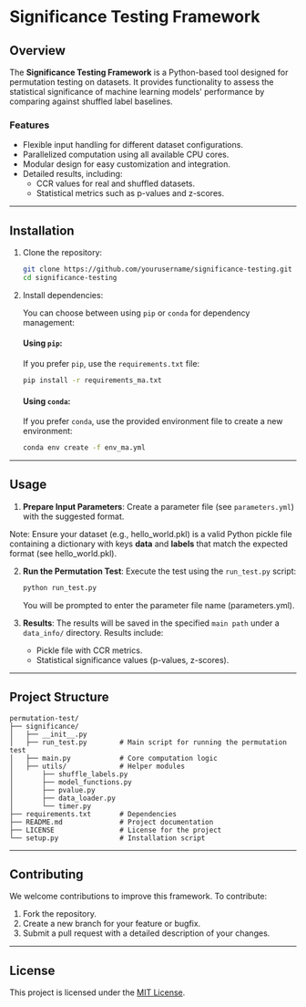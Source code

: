 # Significance Testing Framework

## Overview

The **Significance Testing Framework** is a Python-based tool designed for permutation testing on datasets. It provides functionality to assess the statistical significance of machine learning models' performance by comparing against shuffled label baselines.

### Features
- Flexible input handling for different dataset configurations.
- Parallelized computation using all available CPU cores.
- Modular design for easy customization and integration.
- Detailed results, including:
  - CCR values for real and shuffled datasets.
  - Statistical metrics such as p-values and z-scores.

---

## Installation

1. Clone the repository:
   ```bash
   git clone https://github.com/yourusername/significance-testing.git
   cd significance-testing
   ```

2. Install dependencies:
   
   You can choose between using `pip` or `conda` for dependency management:

   #### Using `pip`:
   If you prefer `pip`, use the `requirements.txt` file:
   ```bash
   pip install -r requirements_ma.txt
   ```

   #### Using `conda`:
   If you prefer `conda`, use the provided environment file to create a new environment:
   ```bash
   conda env create -f env_ma.yml

---

## Usage

1. **Prepare Input Parameters**:
   Create a parameter file (see `parameters.yml`) with the suggested format.

Note: Ensure your dataset (e.g., hello_world.pkl) is a valid Python pickle file containing a dictionary with keys **data** and **labels** that match the expected format (see hello_world.pkl).

2. **Run the Permutation Test**:
   Execute the test using the `run_test.py` script:
   ```bash
   python run_test.py
   ```
   You will be prompted to enter the parameter file name (parameters.yml).

3. **Results**:
   The results will be saved in the specified `main path` under a `data_info/` directory. Results include:
   - Pickle file with CCR metrics.
   - Statistical significance values (p-values, z-scores).

---

## Project Structure

```
permutation-test/
├── significance/
│   ├── __init__.py
│   ├── run_test.py        # Main script for running the permutation test
│   ├── main.py            # Core computation logic
│   ├── utils/             # Helper modules
│       ├── shuffle_labels.py
│       ├── model_functions.py
│       ├── pvalue.py
│       ├── data_loader.py
│       └── timer.py
├── requirements.txt       # Dependencies
├── README.md              # Project documentation
├── LICENSE                # License for the project
└── setup.py               # Installation script
```

---

## Contributing

We welcome contributions to improve this framework. To contribute:

1. Fork the repository.
2. Create a new branch for your feature or bugfix.
3. Submit a pull request with a detailed description of your changes.

---

## License

This project is licensed under the [MIT License](LICENSE).
